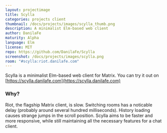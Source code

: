 ```yaml
---
layout: projectimage
title: Scylla
categories: projects client
thumbnail: /docs/projects/images/scylla_thumb.png
description: A minimalist Elm-based web client
author: DanilaFe
maturity: Alpha
language: Elm
license: MIT
repo: https://github.com/DanilaFe/Scylla
screenshot: /docs/projects/images/scylla.png
room: "#scylla:riot.danilafe.com"
---
```


Scylla is a minimalist Elm-based web client for Matrix. You can try it out on [https://scylla.danilafe.com](https://scylla.danilafe.com)

### Why?

Riot, the flagship Matrix client, is slow. Switching rooms has a noticable delay (probably around several hundred milliseconds). History loading causes strange jumps in the scroll position. Scylla aims to be faster and more responsive, while still maintaining all the necessary features for a chat client.

